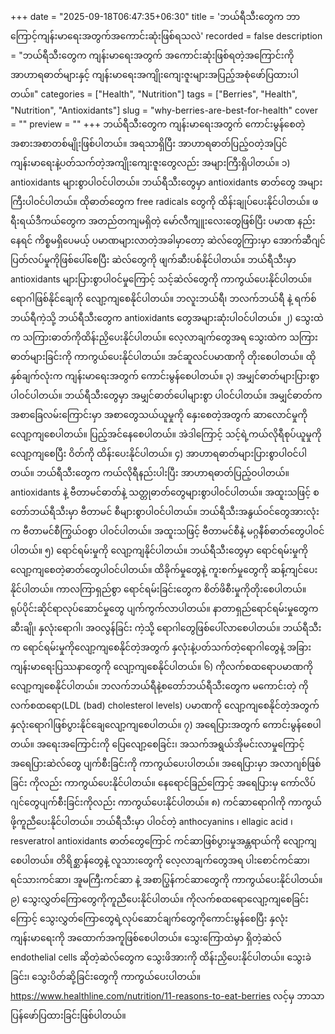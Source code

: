+++
date = "2025-09-18T06:47:35+06:30"
title = 'ဘယ်ရီသီးတွေက ဘာကြောင့်ကျန်းမာရေးအတွက်အကောင်းဆုံးဖြစ်ရသလဲ'
recorded = false
description = "ဘယ်ရီသီးတွေက ကျန်းမာရေးအတွက် အကောင်းဆုံးဖြစ်ရတဲ့အကြောင်းကို အာဟာရဓာတ်များနှင့် ကျန်းမာရေးအကျိုးကျေးဇူးများအပြည့်အစုံဖော်ပြထားပါတယ်။"
categories = ["Health", "Nutrition"]
tags = ["Berries", "Health", "Nutrition", "Antioxidants"]
slug = "why-berries-are-best-for-health"
cover = ""
preview = ""
+++
ဘယ်ရီသီးတွေက ကျန်းမာရေးအတွက် ကောင်းမွန်စေတဲ့အစားအစာတစ်မျိုးဖြစ်ပါတယ်။ အရသာရှိပြီး အာဟာရဓာတ်ပြည့်ဝတဲ့အပြင် ကျန်းမာရေးနဲ့ပတ်သက်တဲ့အကျိုးကျေးဇူးတွေလည်း အများကြီးရှိပါတယ်။
၁) antioxidants များစွာပါဝင်ပါတယ်။
ဘယ်ရီသီးတွေမှာ antioxidants ဓာတ်တွေ အများကြီးပါဝင်ပါတယ်။ ထိုဓာတ်တွေက free radicals တွေကို ထိန်းချုပ်ပေးနိုင်ပါတယ်။ ဖရီးရယ်ဒီကယ်တွေက အတည်တကျမရှိတဲ့ မော်လီကျူးလေးတွေဖြစ်ပြီး ပမာဏ နည်းနေရင် ကိစ္စမရှိပေမယ့် ပမာဏများလာတဲ့အခါမှာတော့ ဆဲလ်တွေကြားမှာ အောက်ဆီဂျင်ပြတ်လပ်မှုကိုဖြစ်ပေါ်စေပြီး ဆဲလ်တွေကို ဖျက်ဆီးပစ်နိုင်ပါတယ်။
ဘယ်ရီသီးမှာ antioxidants များပြားစွာပါဝင်မှုကြောင့် သင့်ဆဲလ်တွေကို ကာကွယ်ပေးနိုင်ပါတယ်။ ရောဂါဖြစ်နိုင်ချေကို လျော့ကျစေနိုင်ပါတယ်။ ဘလူးဘယ်ရီ၊ ဘလက်ဘယ်ရီ နဲ့ ရက်စ်ဘယ်ရီကဲ့သို့ ဘယ်ရီသီးတွေက antioxidants တွေအများဆုံးပါဝင်ပါတယ်။
၂) သွေးထဲက သကြားဓာတ်ကိုထိန်းညှိပေးနိုင်ပါတယ်။
လေ့လာချက်တွေအရ သွေးထဲက သကြားဓာတ်များခြင်းကို ကာကွယ်ပေးနိုင်ပါတယ်။ အင်ဆူလင်ပမာဏကို တိုးစေပါတယ်။ ထိုနှစ်ချက်လုံးက ကျန်းမာရေးအတွက် ကောင်းမွန်စေပါတယ်။
၃) အမျှင်ဓာတ်များပြားစွာပါဝင်ပါတယ်။
ဘယ်ရီသီးတွေမှာ အမျှင်ဓာတ်ပေါများစွာ ပါဝင်ပါတယ်။ အမျှင်ဓာတ်က အစာခြေလမ်းကြောင်းမှာ အစာတွေသယ်ယူမှုကို နှေးစေတဲ့အတွက် ဆာလောင်မှုကို လျော့ကျစေပါတယ်။ ပြည့်အင်နေစေပါတယ်။ အဲဒါကြောင့် သင့်ရဲ့ကယ်လိုရီစုပ်ယူမှုကို လျော့ကျစေပြီး ဝိတ်ကို ထိန်းပေးနိုင်ပါတယ်။
၄) အာဟာရဓာတ်များပြားစွာပါဝင်ပါတယ်။
ဘယ်ရီသီးတွေက ကယ်လိုရီနည်းပါးပြီး အာဟာရဓာတ်ပြည့်ဝပါတယ်။ antioxidants နဲ့ ဗီတာမင်ဓာတ်နဲ့ သတ္တုဓာတ်တွေများစွာပါဝင်ပါတယ်။ အထူးသဖြင့် စတော်ဘယ်ရီသီးမှာ ဗီတာမင် စီများစွာပါဝင်ပါတယ်။ ဘယ်ရီသီးအနွယ်ဝင်တွေအားလုံးက ဗီတာမင်စီကြွယ်ဝစွာ ပါဝင်ပါတယ်။ အထူးသဖြင့် ဗီတာမင်စီနဲ့ မဂ္ဂနီစ်ဓာတ်တွေပါဝင်ပါတယ်။
၅) ရောင်ရမ်းမှုကို လျော့ကျနိုင်ပါတယ်။
ဘယ်ရီသီးတွေမှာ ရောင်ရမ်းမှုကို လျော့ကျစေတဲ့ဓာတ်တွေပါဝင်ပါတယ်။ ထိခိုက်မှုတွေနဲ့ ကူးစက်မှုတွေကို ဆန့်ကျင်ပေးနိုင်ပါတယ်။ ကာလကြာရှည်စွာ ရောင်ရမ်းခြင်းတွေက စိတ်ဖိစီးမှုကိုတိုးစေပါတယ်။ ရုပ်ပိုင်းဆိုင်ရာလုပ်ဆောင်မှုတွေ ပျက်ကွက်လာပါတယ်။ နာတာရှည်ရောင်ရမ်းမှုတွေက ဆီးချို၊ နှလုံးရောဂါ၊ အဝလွန်ခြင်း ကဲ့သို့ ရောဂါတွေဖြစ်ပေါ်လာစေပါတယ်။
ဘယ်ရီသီးက ရောင်ရမ်းမှုကိုလျော့ကျစေနိုင်တဲ့အတွက် နှလုံးနဲ့ပတ်သက်တဲ့ရောဂါတွေနဲ့ အခြားကျန်းမာရေးပြဿနာတွေကို လျော့ကျစေနိုင်ပါတယ်။
၆) ကိုလက်စထရောပမာဏကို လျော့ကျစေနိုင်ပါတယ်။
ဘလက်ဘယ်ရီနဲ့စတော်ဘယ်ရီသီးတွေက မကောင်းတဲ့ ကိုလက်စထရော(LDL (bad) cholesterol levels) ပမာဏကို လျော့ကျစေနိုင်တဲ့အတွက် နှလုံးရောဂါဖြစ်ပွားနိုင်ချေလျော့ကျစေပါတယ်။
၇) အရေပြားအတွက် ကောင်းမွန်စေပါတယ်။
အရေးအကြောင်းကို ပြေလျော့စေခြင်း၊ အသက်အရွယ်အိုမင်းလာမှုကြောင့် အရေပြားဆဲလ်တွေ ပျက်စီးခြင်းကို ကာကွယ်ပေးပါတယ်။ အရေပြားမှာ အလာဂျစ်ဖြစ်ခြင်း ကိုလည်း ကာကွယ်ပေးနိုင်ပါတယ်။ နေရောင်ခြည်ကြောင့် အရေပြားမှ ကော်လိပ်ဂျင်တွေပျက်စီးခြင်းကိုလည်း ကာကွယ်ပေးနိုင်ပါတယ်။
၈) ကင်ဆာရောဂါကို ကာကွယ်ဖို့ကူညီပေးနိုင်ပါတယ်။
ဘယ်ရီသီးမှာ ပါဝင်တဲ့ anthocyanins ၊ ellagic acid ၊ resveratrol antioxidants ဓာတ်တွေကြောင် ကင်ဆာဖြစ်ပွားမှုအန္တရာယ်ကို လျော့ကျစေပါတယ်။ တိရိစ္ဆာန်တွေနဲ့ လူသားတွေကို လေ့လာချက်တွေအရ ပါးစောင်ကင်ဆာ၊ ရင်သားကင်ဆာ၊ အူမကြီးကင်ဆာ နဲ့ အစာပြွန်ကင်ဆာတွေကို ကာကွယ်ပေးနိုင်ပါတယ်။
၉) သွေးလွှတ်ကြောတွေကိုကူညီပေးနိုင်ပါတယ်။
ကိုလက်စထရောလျော့ကျစေခြင်းကြောင့် သွေးလွှတ်ကြောတွေရဲ့လုပ်ဆောင်ချက်တွေကိုကောင်းမွန်စေပြီး နှလုံးကျန်းမာရေးကို အထောက်အကူဖြစ်စေပါတယ်။ သွေးကြောထဲမှာ ရှိတဲ့ဆဲလ် endothelial cells ဆိုတဲ့ဆဲလ်တွေက သွေးဖိအားကို ထိန်းညှိပေးနိုင်ပါတယ်။ သွေးခဲခြင်း၊ သွေးပိတ်ဆို့ခြင်းတွေကို ကာကွယ်ပေးပါတယ်။
https://www.healthline.com/nutrition/11-reasons-to-eat-berries လင့်မှ ဘာသာပြန်ဖော်ပြထားခြင်းဖြစ်ပါတယ်။ 
